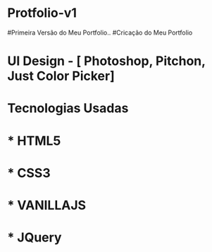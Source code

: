 # Protfolio-v1

#Primeira Versão do Meu Portfolio..
#Cricação do Meu Portfolio
# UI Design - [ Photoshop, Pitchon, Just Color Picker]
# Tecnologias Usadas
# * HTML5
# * CSS3
# * VANILLAJS
# * JQuery
